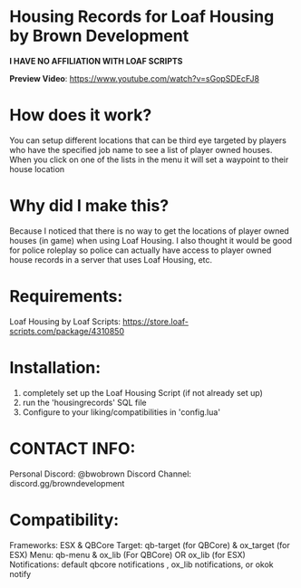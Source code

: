 # Housing Records for Loaf Housing by Brown Development

**I HAVE NO AFFILIATION WITH LOAF SCRIPTS**

**Preview Video**: https://www.youtube.com/watch?v=sGopSDEcFJ8

# How does it work?

You can setup different locations that can be third eye targeted by players who have the 
specified job name to see a list of player owned houses. When you click on one of the
lists in the menu it will set a waypoint to their house location

# Why did I make this?

Because I noticed that there is no way to get the locations of player owned houses (in game)
when using Loaf Housing. I also thought it would be good for police roleplay so police
can actually have access to player owned house records in a server that uses Loaf Housing, etc.

# Requirements: 
Loaf Housing by Loaf Scripts: https://store.loaf-scripts.com/package/4310850

# Installation:
1. completely set up the Loaf Housing Script (if not already set up)
2. run the 'housingrecords' SQL file
3. Configure to your liking/compatibilities  in 'config.lua'

# CONTACT INFO:
Personal Discord: @bwobrown
Discord Channel: discord.gg/browndevelopment

# Compatibility:
Frameworks: ESX & QBCore
Target: qb-target (for QBCore) & ox_target (for ESX)
Menu: qb-menu & ox_lib (For QBCore) OR ox_lib (for ESX)
Notifications: default qbcore notifications , ox_lib notifications, or okok notify
